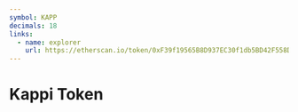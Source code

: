 ```yaml
---
symbol: KAPP
decimals: 18
links:
  - name: explorer
    url: https://etherscan.io/token/0xF39f19565B8D937EC30f1db5BD42F558D1E312A6
---
```


# Kappi Token
